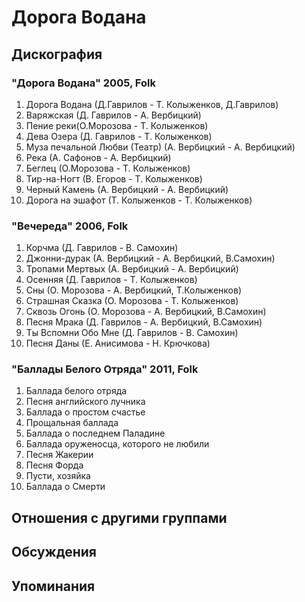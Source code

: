 # Дорога Водана



## Дискография

### "Дорога Водана" 2005, Folk

01. Дорога Водана (Д.Гаврилов - Т. Колыженков, Д.Гаврилов)
02. Варяжская (Д. Гаврилов - А. Вербицкий)
03. Пение реки(О.Морозова - Т. Колыженков)
04. Дева Озера (Д. Гаврилов - Т. Колыженков)
05. Муза печальной Любви (Театр) (А. Вербицкий - А. Вербицкий)
06. Река (А. Сафонов - А. Вербицкий)
07. Беглец (О.Морозова - Т. Колыженков)
08. Тир-на-Ногт (В. Егоров - Т. Колыженков)
09. Черный Камень (А. Вербицкий - А. Вербицкий)
10. Дорога на эшафот (Т. Колыженков - Т. Колыженков)

### "Вечереда" 2006, Folk

01. Корчма (Д. Гаврилов - В. Самохин)
02. Джонни-дурак (А. Вербицкий - А. Вербицкий, В.Самохин)
03. Тропами Мертвых (А. Вербицкий - А. Вербицкий)
04. Осенняя (Д. Гаврилов - Т. Колыженков)
05. Сны (О. Морозова - А. Вербицкий, Т.Колыженков)
06. Страшная Сказка (О. Морозова - Т. Колыженков)
07. Сквозь Огонь (О. Морозова - А. Вербицкий, В.Самохин)
08. Песня Мрака (Д. Гаврилов - А. Вербицкий, В.Самохин)
09. Ты Вспомни Обо Мне (Д. Гаврилов - В. Самохин)
10. Песня Даны (Е. Анисимова - Н. Крючкова)

### "Баллады Белого Отряда" 2011, Folk

01. Баллада белого отряда
02. Песня английского лучника
03. Баллада о простом счастье
04. Прощальная баллада
05. Баллада о последнем Паладине
06. Баллада оруженосца, которого не любили
07. Песня Жакерии
08. Песня Форда
09. Пусти, хозяйка
10. Баллада о Смерти


## Отношения с другими группами


## Обсуждения


## Упоминания


